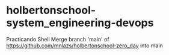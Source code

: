 # holbertonschool-system_engineering-devops
Practicando Shell
Merge branch 'main' of https://github.com/mnlazs/holbertonschool-zero_day into main
